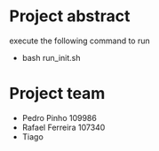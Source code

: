 # Project abstract
execute the following command to run
- bash run_init.sh

# Project team
- Pedro Pinho 109986
- Rafael Ferreira 107340
- Tiago
